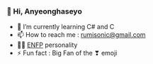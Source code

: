 ### 👋 Hi, Anyeonghaseyo 

<!--
**GabieKim/GabieKim** is a ✨ _special_ ✨ repository because its `README.md` (this file) appears on your GitHub profile.
-->
- 🌱 I’m currently learning C# and C
- 📫 How to reach me : rumisonic@gmail.com
- 💁‍♀️ <a href="https://www.16personalities.com/enfp-personality">ENFP</a> personality
- ⚡ Fun fact : Big Fan of the ❣ emoji
